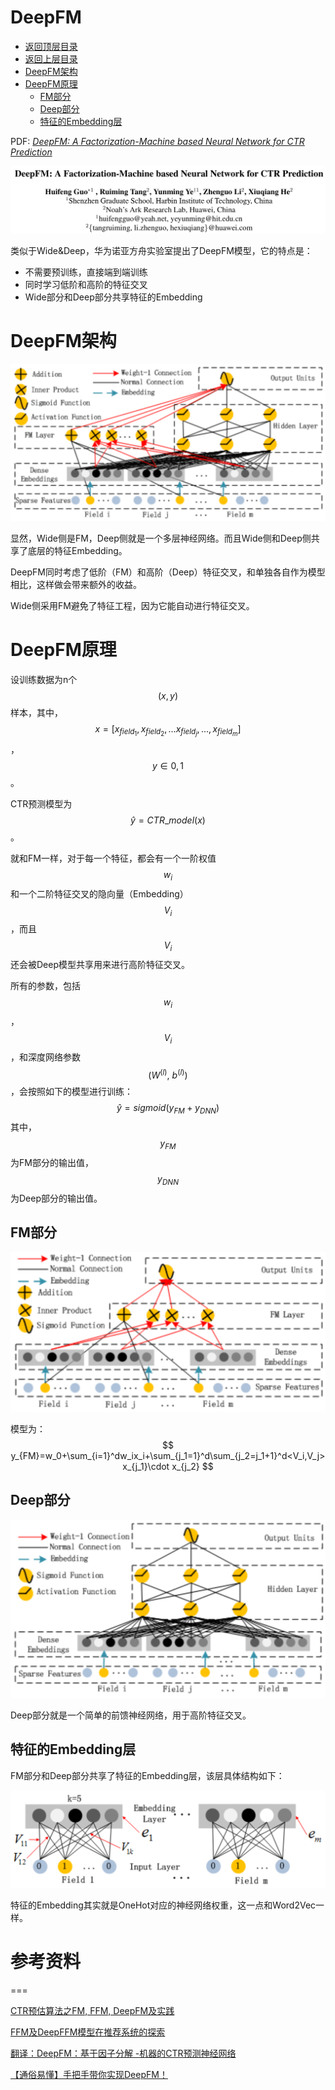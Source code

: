 # DeepFM

* [返回顶层目录](../../../../SUMMARY.md)
* [返回上层目录](deep-learning.md)
* [DeepFM架构](#DeepFM架构)
* [DeepFM原理](#DeepFM原理)
  * [FM部分](#FM部分)
  * [Deep部分](#Deep部分)
  * [特征的Embedding层](#特征的Embedding层)



PDF: [*DeepFM: A Factorization-Machine based Neural Network for CTR Prediction*](https://arxiv.org/abs/1703.04247)

![deepfm](pic/deepfm.png)

类似于Wide&Deep，华为诺亚方舟实验室提出了DeepFM模型，它的特点是：

* 不需要预训练，直接端到端训练
* 同时学习低阶和高阶的特征交叉
* Wide部分和Deep部分共享特征的Embedding

# DeepFM架构

![deepfm-architecture](pic/deepfm-architecture.png)

显然，Wide侧是FM，Deep侧就是一个多层神经网络。而且Wide侧和Deep侧共享了底层的特征Embedding。

DeepFM同时考虑了低阶（FM）和高阶（Deep）特征交叉，和单独各自作为模型相比，这样做会带来额外的收益。

Wide侧采用FM避免了特征工程，因为它能自动进行特征交叉。

# DeepFM原理

设训练数据为n个$$(x,y)$$样本，其中，$$x=[x_{field_1}, x_{field_2}, ... x_{field_j}, ... , x_{field_m}]$$，$$y\in {0, 1}$$。

CTR预测模型为$$\hat{y}=CTR\_model(x)$$。

就和FM一样，对于每一个特征，都会有一个一阶权值$$w_i$$和一个二阶特征交叉的隐向量（Embedding）$$V_i$$，而且$$V_i$$还会被Deep模型共享用来进行高阶特征交叉。

所有的参数，包括$$w_i$$，$$V_i$$，和深度网络参数$$(W^{(l)},\ b^{(l)})$$，会按照如下的模型进行训练：
$$
\hat{y}=sigmoid(y_{FM}+y_{DNN})
$$
其中，$$y_{FM}$$为FM部分的输出值，$$y_{DNN}$$为Deep部分的输出值。

## FM部分

![deepfm-fm](pic/deepfm-fm.png)

模型为：
$$
y_{FM}=w_0+\sum_{i=1}^dw_ix_i+\sum_{j_1=1}^d\sum_{j_2=j_1+1}^d<V_i,V_j>x_{j_1}\cdot x_{j_2}
$$

## Deep部分

![deepfm-deep](pic/deepfm-deep.png)

Deep部分就是一个简单的前馈神经网络，用于高阶特征交叉。

## 特征的Embedding层

FM部分和Deep部分共享了特征的Embedding层，该层具体结构如下：

![deepfm-embedding](pic/deepfm-embedding.png)

特征的Embedding其实就是OneHot对应的神经网络权重，这一点和Word2Vec一样。

# 参考资料

===

[CTR预估算法之FM, FFM, DeepFM及实践](https://blog.csdn.net/John_xyz/article/details/78933253)

[FFM及DeepFFM模型在推荐系统的探索](http://axure.pmskill.net/AI/%E6%96%B0%E6%B5%AA-ffm%E5%8F%8Adeepffm%E6%A8%A1%E5%9E%8B%E5%9C%A8%E6%8E%A8%E8%8D%90%E7%B3%BB%E7%BB%9F%E7%9A%84%E6%8E%A2%E7%B4%A2%E5%8F%8A%E5%AE%9E%E8%B7%B5.pdf)

[翻译：DeepFM：基于因子分解 -机器的CTR预测神经网络](https://www.kdocs.cn/l/sY7EQM541)

[【通俗易懂】手把手带你实现DeepFM！](https://mp.weixin.qq.com/s/QrO48ZdP483TY_EnnWFhsQ)

